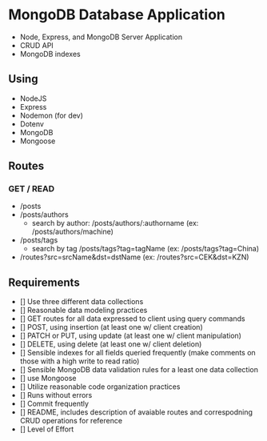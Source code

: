 # MongoDB Database Application
- Node, Express, and MongoDB Server Application
- CRUD API
- MongoDB indexes

## Using 
- NodeJS
- Express
- Nodemon (for dev)
- Dotenv
- MongoDB
- Mongoose

## Routes
### GET / READ
- /posts
- /posts/authors
    - search by author: /posts/authors/:authorname (ex: /posts/authors/machine)
- /posts/tags
    - search by tag /posts/tags?tag=tagName (ex: /posts/tags?tag=China)
- /routes?src=srcName&dst=dstName (ex: /routes?src=CEK&dst=KZN)

## Requirements 
- [] Use three different data collections
- [] Reasonable data modeling practices
- [] GET routes for all data expressed to client using query commands
- [] POST, using insertion (at least one w/ client creation)
- [] PATCH or PUT, using update (at least one w/ client manipulation)
- [] DELETE, using delete (at least one w/ client deletion)
- [] Sensible indexes for all fields queried frequently (make comments on those with a high write to read ratio)
- [] Sensible MongoDB data validation rules for a least one data collection
- [] use Mongoose
- [] Utilize reasonable code organization practices
- [] Runs without errors
- [] Commit frequently
- [] README, includes description of avaiable routes and correspodning CRUD operations for reference
- [] Level of Effort


